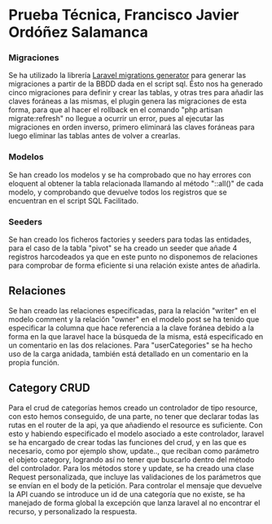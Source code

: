 # Prueba Técnica, Francisco Javier Ordóñez Salamanca

### Migraciones
Se ha utilizado la librería [Laravel migrations generator](https://github.com/kitloong/laravel-migrations-generator) para generar las migraciones a partir de la BBDD dada en el script sql.
Ésto nos ha generado cinco migraciones para definir y crear las tablas, y otras tres para añadir las claves foráneas a las mismas, el plugin genera las migraciones de esta forma, para que al hacer el rollback en el comando "php artisan migrate:refresh" no llegue a ocurrir un error, pues al ejecutar las migraciones en orden inverso, primero eliminará las claves foráneas para luego eliminar las tablas antes de volver a crearlas. 
### Modelos
Se han creado los modelos y se ha comprobado que no hay errores con eloquent al obtener la tabla relacionada llamando al método "::all()" de cada modelo, y comprobando que devuelve todos los registros que se encuentran en el script SQL Facilitado.
### Seeders
Se han creado los ficheros factories y seeders para todas las entidades, para el caso de la tabla "pivot" se ha creado un seeder que añade 4 registros harcodeados ya que en este punto no disponemos de relaciones para comprobar de forma eficiente si una relación existe antes de añadirla.

## Relaciones
Se han creado las relaciones especificadas, para la relación "writer" en el modelo comment y la relación "owner" en el modelo post se ha tenido que especificar la columna que hace referencia a la clave foránea debido a la forma en la que laravel hace la búsqueda de la misma, está especificado en un comentario en las dos relaciones.
Para "userCategories" se ha hecho uso de la carga anidada, también está detallado en un comentario en la propia función.

## Category CRUD
Para el crud de categorías hemos creado un controlador de tipo resource, con esto hemos conseguido, de una parte, no tener que declarar todas las rutas en el router de la api, ya que añadiendo el resource es suficiente. Con esto y habiendo especificado el modelo asociado a este controlador, laravel se ha encargado de crear todas las funciones del crud, y en las que es necesario, como por ejemplo show, update.., que reciban como parámetro el objeto category, logrando así no tener que buscarlo dentro del método del controlador.
Para los métodos store y update, se ha creado una clase Request personalizada, que incluye las validaciones de los parámetros que se envían en el body de la petición.
Para controlar el mensaje que devuelve la API cuando se introduce un id de una categoría que no existe, se ha manejado de forma global la excepción que lanza laravel al no encontrar el recurso, y personalizado la respuesta.
